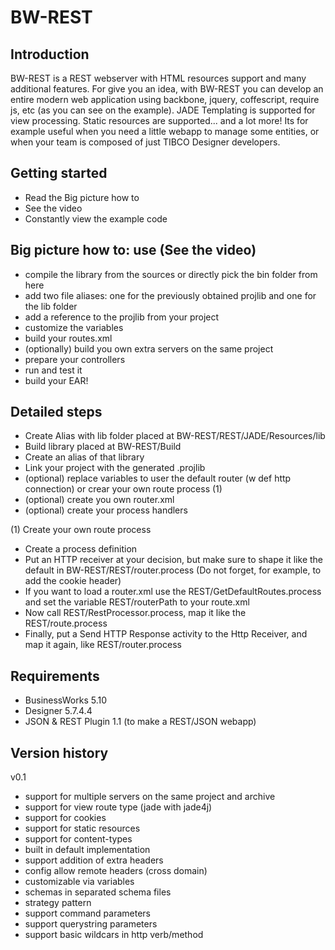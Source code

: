BW-REST
=======

Introduction
------------
BW-REST is a REST webserver with HTML resources support and many additional features. For give you an idea, with BW-REST you can develop an entire modern web application using backbone, jquery, coffescript, require js, etc (as you can see on the example). JADE Templating is supported for view processing. Static resources are supported... and a lot more! Its for example useful when you need a little webapp to manage some entities, or when your team is composed of just TIBCO Designer developers.

Getting started
---------------
* Read the Big picture how to
* See the video
* Constantly view the example code

Big picture how to: use (See the video)
---------------------------------------
* compile the library from the sources or directly pick the bin folder from here
* add two file aliases: one for the previously obtained projlib and one for the lib folder
* add a reference to the projlib from your project
* customize the variables
* build your routes.xml
* (optionally) build you own extra servers on the same project
* prepare your controllers
* run and test it
* build your EAR!

Detailed steps
--------------
* Create Alias with lib folder placed at BW-REST/REST/JADE/Resources/lib
* Build library placed at BW-REST/Build
* Create an alias of that library
* Link your project with the generated .projlib
* (optional) replace variables to user the default router (w def http connection) or crear your own route process (1)
* (optional) create you own router.xml
* (optional) create your process handlers

(1) Create your own route process
* Create a process definition
* Put an HTTP receiver at your decision, but make sure to shape it like the default in BW-REST/REST/router.process
(Do not forget, for example, to add the cookie header)
* If you want to load a router.xml use the REST/GetDefaultRoutes.process and set the variable REST/routerPath to your route.xml
* Now call REST/RestProcessor.process, map it like the REST/route.process
* Finally, put a Send HTTP Response activity to the Http Receiver, and map it again, like REST/router.process

Requirements
------------
* BusinessWorks 5.10
* Designer 5.7.4.4
* JSON & REST Plugin 1.1 (to make a REST/JSON webapp)

Version history
---------------
v0.1
* support for multiple servers on the same project and archive
* support for view route type (jade with jade4j)
* support for cookies
* support for static resources
* support for content-types
* built in default implementation
* support addition of extra headers
* config allow remote headers (cross domain)
* customizable via variables
* schemas in separated schema files
* strategy pattern
* support command parameters
* support querystring parameters
* support basic wildcars in http verb/method

